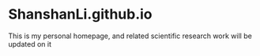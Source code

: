 # ShanshanLi.github.io

This is my personal homepage, and related scientific research work will be updated on it
